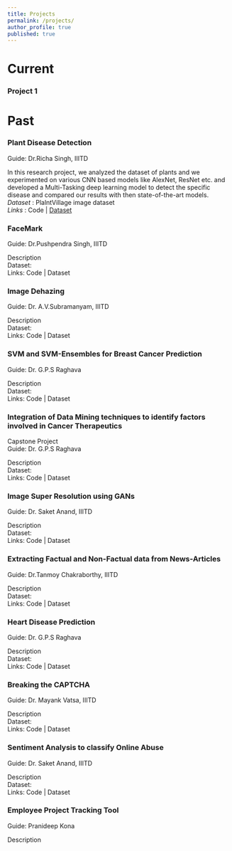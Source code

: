 ```yaml
---
title: Projects
permalink: /projects/
author_profile: true
published: true
---
```


# Current

### Project 1



# Past

### Plant Disease Detection
Guide: Dr.Richa Singh, IIITD

In this research project, we analyzed the dataset of plants and we experimented on various CNN based models like AlexNet, ResNet etc. and developed a Multi-Tasking deep learning model to detect the specific disease and compared our results with then state-of-the-art models.<br>
_Dataset_ : PlalntVillage image dataset<br>
_Links_ : Code | [Dataset](https://plantvillage.psu.edu/)


### FaceMark
Guide: Dr.Pushpendra Singh, IIITD

Description<br>
Dataset:<br>
Links: Code | Dataset

### Image Dehazing
Guide: Dr. A.V.Subramanyam, IIITD

Description<br>
Dataset:<br>
Links: Code | Dataset

### SVM and SVM-Ensembles for Breast Cancer Prediction
Guide: Dr. G.P.S Raghava

Description<br>
Dataset:<br>
Links: Code | Dataset

### Integration of Data Mining techniques to identify factors involved in Cancer Therapeutics
Capstone Project<br>
Guide: Dr. G.P.S Raghava

Description<br>
Dataset:<br>
Links: Code | Dataset

### Image Super Resolution using GANs
Guide: Dr. Saket Anand, IIITD

Description<br>
Dataset:<br>
Links: Code | Dataset

### Extracting Factual and Non-Factual data from News-Articles
Guide: Dr.Tanmoy Chakraborthy, IIITD

Description<br>
Dataset:<br>
Links: Code | Dataset

### Heart Disease Prediction
Guide: Dr. G.P.S Raghava

Description<br>
Dataset:<br>
Links: Code | Dataset

### Breaking the CAPTCHA
Guide: Dr. Mayank Vatsa, IIITD

Description<br>
Dataset:<br>
Links: Code | Dataset

### Sentiment Analysis to classify Online Abuse
Guide: Dr. Saket Anand, IIITD

Description<br>
Dataset:<br>
Links: Code | Dataset

### Employee Project Tracking Tool
Guide: Pranideep Kona

Description<br>
